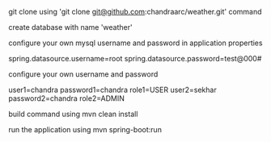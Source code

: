 git clone using 'git clone git@github.com:chandraarc/weather.git' command


create database with name 'weather'


configure your own mysql username and password in application properties


spring.datasource.username=root
spring.datasource.password=test@000#

configure your own username and password 

user1=chandra
password1=chandra
role1=USER
user2=sekhar
password2=chandra
role2=ADMIN

build command using 
mvn clean install

run the application using
mvn spring-boot:run
